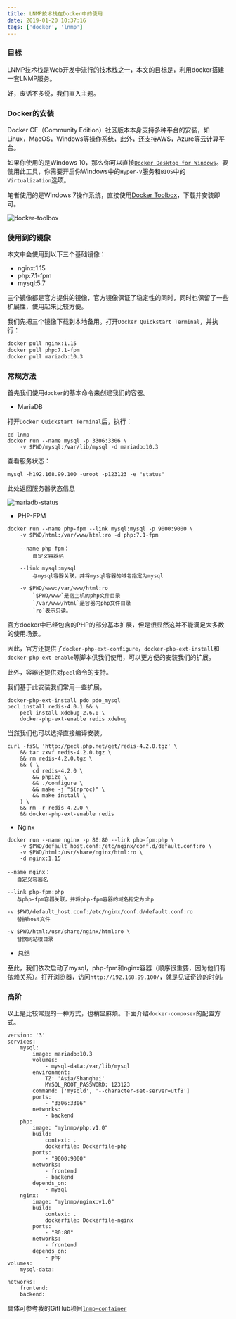 ```yaml
---
title: LNMP技术栈在Docker中的使用
date: 2019-01-20 10:37:16
tags: ['docker', 'lnmp']
---
```


### 目标

LNMP技术栈是Web开发中流行的技术栈之一，本文的目标是，利用docker搭建一套LNMP服务。

好，废话不多说，我们直入主题。

### Docker的安装

Docker CE（Community Edition）社区版本本身支持多种平台的安装，如Linux，MacOS，Windows等操作系统，此外，还支持AWS，Azure等云计算平台。

如果你使用的是Windows 10，那么你可以直接[`Docker Desktop for Windows`](https://hub.docker.com/editions/community/docker-ce-desktop-windows)。要使用此工具，你需要开启你Windows中的`Hyper-V`服务和`BIOS`中的`Virtualization`选项。

笔者使用的是Windows 7操作系统，直接使用[Docker Toolbox](https://docs.docker.com/toolbox/toolbox_install_windows/)，下载并安装即可。

![docker-toolbox](images/docker-toolbox.png "docker-toolbox")

### 使用到的镜像

本文中会使用到以下三个基础镜像：

+ nginx:1.15
+ php:7.1-fpm
+ mysql:5.7

三个镜像都是官方提供的镜像，官方镜像保证了稳定性的同时，同时也保留了一些扩展性，使用起来比较方便。

我们先把三个镜像下载到本地备用。打开`Docker Quickstart Terminal`，并执行：

```bash
docker pull nginx:1.15
docker pull php:7.1-fpm
docker pull mariadb:10.3
```

### 常规方法

首先我们使用`docker`的基本命令来创建我们的容器。

+ MariaDB

打开`Docker Quickstart Terminal`后，执行：

```
cd lnmp
docker run --name mysql -p 3306:3306 \
    -v $PWD/mysql:/var/lib/mysql -d mariadb:10.3
```

查看服务状态：

```
mysql -h192.168.99.100 -uroot -p123123 -e "status"
```

此处返回服务器状态信息

![mariadb-status](images/mariadb-status.png "mariadb-status")

+ PHP-FPM

```
docker run --name php-fpm --link mysql:mysql -p 9000:9000 \
    -v $PWD/html:/var/www/html:ro -d php:7.1-fpm
```
```
    --name php-fpm：
        自定义容器名

    --link mysql:mysql
        与mysql容器关联，并将mysql容器的域名指定为mysql

    -v $PWD/www:/var/www/html:ro
        `$PWD/www`是宿主机的php文件目录
        `/var/www/html`是容器内php文件目录
        `ro`表示只读。
```
官方docker中已经包含的PHP的部分基本扩展，但是很显然这并不能满足大多数的使用场景。

因此，官方还提供了`docker-php-ext-configure`，`docker-php-ext-install`和
`docker-php-ext-enable`等脚本供我们使用，可以更方便的安装我们的扩展。

此外，容器还提供对`pecl`命令的支持。

我们基于此安装我们常用一些扩展。

```
docker-php-ext-install pdo pdo_mysql
pecl install redis-4.0.1 && \
    pecl install xdebug-2.6.0 \
    docker-php-ext-enable redis xdebug
```

当然我们也可以选择直接编译安装。

```
curl -fsSL 'http://pecl.php.net/get/redis-4.2.0.tgz' \
    && tar zxvf redis-4.2.0.tgz \
    && rm redis-4.2.0.tgz \
    && ( \
        cd redis-4.2.0 \
        && phpize \
        && ./configure \
        && make -j "$(nproc)" \
        && make install \
    ) \
    && rm -r redis-4.2.0 \
    && docker-php-ext-enable redis
```

+ Nginx

```
docker run --name nginx -p 80:80 --link php-fpm:php \
    -v $PWD/default_host.conf:/etc/nginx/conf.d/default.conf:ro \
    -v $PWD/html:/usr/share/nginx/html:ro \
    -d nginx:1.15
```

    --name nginx：
       自定义容器名

    --link php-fpm:php
       与php-fpm容器关联，并将php-fpm容器的域名指定为php

    -v $PWD/default_host.conf:/etc/nginx/conf.d/default.conf:ro
       替换host文件

    -v $PWD/html:/usr/share/nginx/html:ro \
       替换网站根目录

+ 总结

至此，我们依次启动了mysql，php-fpm和nginx容器（顺序很重要，因为他们有依赖关系）。打开浏览器，访问`http://192.168.99.100/`，就是见证奇迹的时刻。

### 高阶

以上是比较常规的一种方式，也稍显麻烦。下面介绍`docker-composer`的配置方式。

```
version: '3'
services:
    mysql:
        image: mariadb:10.3
        volumes:
            - mysql-data:/var/lib/mysql
        environment:
            TZ: 'Asia/Shanghai'
            MYSQL_ROOT_PASSWORD: 123123
        command: ['mysqld', '--character-set-server=utf8']
        ports:
            - "3306:3306"
        networks:
            - backend
    php:
        image: "mylnmp/php:v1.0"
        build:
            context: .
            dockerfile: Dockerfile-php
        ports:
            - "9000:9000"
        networks:
            - frontend
            - backend
        depends_on:
            - mysql
    nginx:
        image: "mylnmp/nginx:v1.0"
        build:
            context: .
            dockerfile: Dockerfile-nginx
        ports:
            - "80:80"
        networks:
            - frontend
        depends_on:
            - php
volumes:
    mysql-data:

networks:
    frontend:
    backend:
```

具体可参考我的GitHub项目[`lnmp-container`](https://github.com/wueason/lnmp-container)
